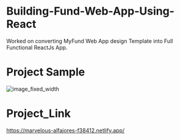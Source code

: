 # Building-Fund-Web-App-Using-React
Worked on converting MyFund Web App design Template into Full Functional ReactJs App.
# Project Sample
![image_fixed_width](https://github.com/MahmoudHabib-Portfolio/Building-Fund-Web-App-Using-React/assets/27707382/874f8825-b1a3-4080-a0ad-ab59d5c45674)
# Project_Link
https://marvelous-alfajores-f38412.netlify.app/
